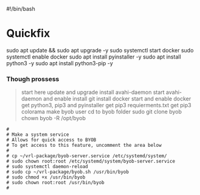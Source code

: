 #!/bin/bash
# Quickfix
sudo apt update && sudo apt upgrade -y
sudo systemctl start docker
sudo systemctl enable docker
sudo apt install pyinstaller -y
sudo apt install python3 -y
sudo apt install python3-pip -y

### Though prossess
> start here
> update and upgrade
> install avahi-daemon
> start avahi-daemon and enable
> install git
> install docker
> start and enable docker
> get python3, pip3 and pyinstaller
> get pip3 requierments.txt
> get pip3 colorama
> make byob user
> cd to byob folder
> sudo git clone byob
> chown byob -R /opt/byob
> 



    # 
    # Make a system service
    # Allows for quick access to BYOB
    # To get access to this feature, uncomment the area below
    #
    # cp ~/vrl-package/byob-server.service /etc/systemd/system/
    # sudo chown root:root /etc/systemd/system/byob-server.service
    # sudo systemctl daemon-reload
    # sudo cp ~/vrl-package/byob.sh /usr/bin/byob
    # sudo chmod +x /usr/bin/byob
    # sudo chown root:root /usr/bin/byob
    #